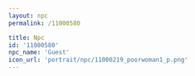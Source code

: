 ```yaml
---
layout: npc
permalink: /11000580

title: Npc
id: '11000580'
npc_name: 'Guest'
icon_url: 'portrait/npc/11000219_poorwoman1_p.png'
---
```

